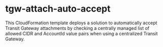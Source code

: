 # tgw-attach-auto-accept
This CloudFormation template deploys a solution to automatically accept Transit Gateway attachments by checking a centrally managed list of allowed CIDR and AccountId value pairs when using a centralized Transit Gateway. 
